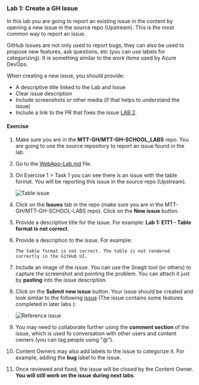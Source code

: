### Lab 1: Create a GH Issue
In this lab you are going to report an existing issue in the content by opening a new issue in the source repo (Upstream). This is the most common way to report an issue. 

GitHub Issues are not only used to report bugs, they can also be used to propose new features, ask questions, etc (you can use labels for categorizing). It is something similar to the *work items* used by Azure DevOps.

When creating a new issue, you should provide:
- A descriptive title linked to the Lab and Issue
- Clear issue description
- Include screenshots or other media (if that helps to understand the issue)
- Include a link to the PR that fixes the issue [LAB 2](https://github.com/MTT-GH/MTT-GH-SCHOOL-LABS/blob/main/Lab2-Create-PR-Beginner.md).

#### Exercise

1. Make sure you are in the **MTT-GH/MTT-GH-SCHOOL_LABS** repo. You are going to use the source repository to report an issue found in the lab.
1. Go to the [WebApp-Lab.md](Instructions/WebApp-Lab.md) file.

1. On Exercise 1 > Task 1 you can see there is an issue with the table format. You will be reporting this issue in the source repo (Upstream).

    ![Table issue](media/table-issue.png)

1. Click on the **Issues** tab in the repo (make sure you are in the MTT-GH/MTT-GH-SCHOOL-LABS repo). Click on the **New issue** button.

1. Provide a descriptive title for the issue. For example: **Lab 1: E1T1 - Table format is not correct**.
1. Provide a description to the issue. For example:

    ```The table format is not correct. The table is not rendered correctly in the GitHub UI.```
1. Include an image of the issue. You can use the Snagit tool (or others) to capture the screenshot and pointing the problem. You can attach it just by **pasting** into the issue description.

1. Click on the **Submit new issue** button. Your issue should be created and look similar to the following [issue](https://github.com/MTT-GH/MTT-GH-SCHOOL-LABS/issues/1)  (The issue contains some features completed in later labs ):

    ![Reference issue](media/reference-issue.png)

1. You may need to collaborate further using the **comment section** of the issue, which is used fo conversation with other users and content owners (you can tag people using "@").
1. Content Owners may also add labels to the issue to categorize it. For example, adding the **bug** label to the issue.

1. Once reviewed and fixed, the issue will be closed by the Content Owner. **You will still work on the issue during next labs**. 
